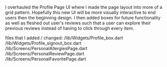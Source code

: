 I overhauled the Profile Page UI where I made the page layout into more of a grid pattern. Hopefully this new UI will be more visually interactive to end users then the beginning design. I then added boxes for future functionality as well as fleshed out user's reviews such that a user can explore their previous reviews instead of having to click through every item. 

files that I added / changed:
/lib/Widgets/Profile_box.dart 
/lib/Widgets/Profile_signout_box.dart 
/lib/Screens/PersonalAllergiesPage.dart 
/lib/Screens/PersonalReviewPage.dart 
/lib/Screens/PersonalFavoritePage.dart